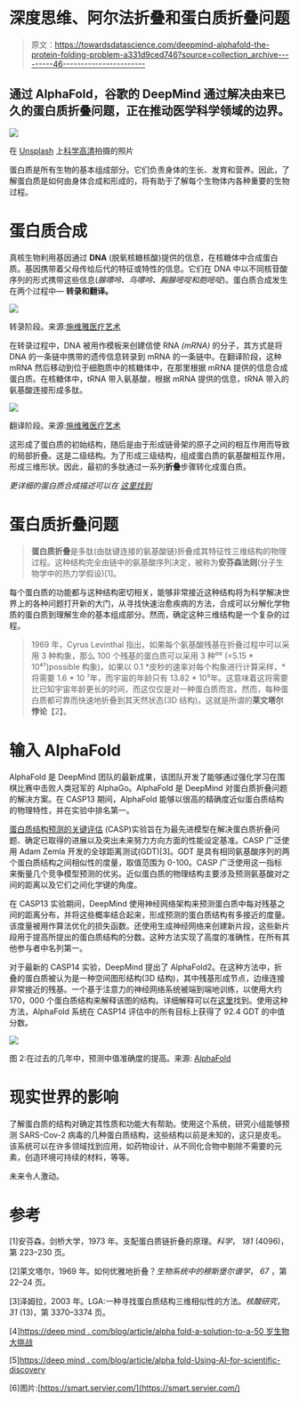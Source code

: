 # 深度思维、阿尔法折叠和蛋白质折叠问题

> 原文：<https://towardsdatascience.com/deepmind-alphafold-the-protein-folding-problem-a331d9ced746?source=collection_archive---------46----------------------->

## 通过 AlphaFold，谷歌的 DeepMind 通过解决由来已久的蛋白质折叠问题，正在推动医学科学领域的边界。

![](img/42cfdd77fd05214f59ed22f0f43b5308.png)

在 [Unsplash](https://unsplash.com?utm_source=medium&utm_medium=referral) 上[科学高清](https://unsplash.com/@scienceinhd?utm_source=medium&utm_medium=referral)拍摄的照片

蛋白质是所有生物的基本组成部分。它们负责身体的生长、发育和营养。因此，了解蛋白质是如何由身体合成和形成的，将有助于了解每个生物体内各种重要的生物过程。

# 蛋白质合成

真核生物利用基因通过 **DNA** (脱氧核糖核酸)提供的信息，在核糖体中合成蛋白质。基因携带着父母传给后代的特征或特性的信息。它们在 DNA 中以不同核苷酸序列的形式携带这些信息(*腺嘌呤、鸟嘌呤、胸腺嘧啶和胞嘧啶*)。蛋白质合成发生在两个过程中— **转录和翻译。**

![](img/7d6529151551b88cadbde786e6c24431.png)

转录阶段。来源:[施维雅医疗艺术](https://smart.servier.com/)

在转录过程中，DNA 被用作模板来创建信使 RNA *(mRNA)* 的分子，其方式是将 DNA 的一条链中携带的遗传信息转录到 mRNA 的一条链中。在翻译阶段，这种 mRNA 然后移动到位于细胞质中的核糖体中，在那里根据 mRNA 提供的信息合成蛋白质。在核糖体中，tRNA 带入氨基酸，根据 mRNA 提供的信息，tRNA 带入的氨基酸连接形成多肽。

![](img/ec24e41040233c9cfa4d275cdab5ab8a.png)

翻译阶段。来源:[施维雅医疗艺术](https://smart.servier.com/)

这形成了蛋白质的初始结构，随后是由于形成链骨架的原子之间的相互作用而导致的局部折叠。这是二级结构。为了形成三级结构，组成蛋白质的氨基酸相互作用，形成三维形状。因此，最初的多肽通过一系列**折叠**步骤转化成蛋白质。

*更详细的蛋白质合成描述可以在* [*这里找到*](https://flexbooks.ck12.org/cbook/ck-12-college-human-biology-flexbook-2.0/section/5.6/primary/lesson/protein-synthesis-chumbio)

# **蛋白质折叠问题**

> **蛋白质折叠**是多肽(由肽键连接的氨基酸链)折叠成其特征性三维结构的物理过程。这种结构完全由链中的氨基酸序列决定，被称为**安芬森法则**(分子生物学中的热力学假设)[1]。

每个蛋白质的功能都与这种结构密切相关，能够非常接近这种结构将为科学解决世界上的各种问题打开新的大门，从寻找快速治愈疾病的方法，合成可以分解化学物质的蛋白质到理解生命的基本组成部分。然而，确定这种三维结构是一个复杂的过程。

> 1969 年，Cyrus Levinthal 指出，如果每个氨基酸残基在折叠过程中可以采用 3 种构象，那么 100 个残基的蛋白质可以采用 3 种⁰⁰ (=5.15 * 10⁴⁷)possible 构象)。如果以 0.1 *皮秒的速率对每个构象进行计算采样，*将需要 1.6 * 10 ⁷年，而宇宙的年龄只有 13.82 * 10⁹年。这意味着这将需要比已知宇宙年龄更长的时间，而这仅仅是对一种蛋白质而言。然而，每种蛋白质都可靠而快速地折叠到其天然状态(3D 结构)。这就是所谓的**莱文塔尔悖论**【2】。

# 输入 AlphaFold

AlphaFold 是 DeepMind 团队的最新成果，该团队开发了能够通过强化学习在围棋比赛中击败人类冠军的 AlphaGo。AlphaFold 是 DeepMind 对蛋白质折叠问题的解决方案。在 CASP13 期间，AlphaFold 能够以很高的精确度近似蛋白质结构的物理特性，并在实验中排名第一。

[蛋白质结构预测的关键评估](https://predictioncenter.org/) (CASP)实验旨在为最先进模型在解决蛋白质折叠问题、确定已取得的进展以及突出未来努力方向方面的性能设定基准。CASP 广泛使用 Adam Zemla 开发的全球距离测试(GDT)[3]。GDT 是具有相同氨基酸序列的两个蛋白质结构之间相似性的度量，取值范围为 0-100。CASP 广泛使用这一指标来衡量几个竞争模型预测的优劣。近似蛋白质的物理结构主要涉及预测氨基酸对之间的距离以及它们之间化学键的角度。

在 CASP13 实验期间，DeepMind 使用神经网络架构来预测蛋白质中每对残基之间的距离分布，并将这些概率结合起来，形成预测的蛋白质结构有多接近的度量。该度量被用作算法优化的损失函数。还使用生成神经网络来创建新片段，这些新片段用于提高所提出的蛋白质结构的分数。这种方法实现了高度的准确性，在所有其他参与者中名列第一。

对于最新的 CASP14 实验，DeepMind 提出了 AlphaFold2。在这种方法中，折叠的蛋白质被认为是一种空间图形结构(3D 结构)，其中残基形成节点，边缘连接非常接近的残基。一个基于注意力的神经网络系统被端到端地训练，以使用大约 170，000 个蛋白质结构来解释该图的结构。详细解释可以在[这里](https://deepmind.com/blog/article/alphafold-a-solution-to-a-50-year-old-grand-challenge-in-biology)找到。使用这种方法，AlphaFold 系统在 CASP14 评估中的所有目标上获得了 92.4 GDT 的中值分数。

![](img/53304b81b5cfd24e8f404341c7cfaa76.png)

图 2:在过去的几年中，预测中值准确度的提高。来源: [AlphaFold](https://deepmind.com/blog/article/alphafold-a-solution-to-a-50-year-old-grand-challenge-in-biology)

# 现实世界的影响

了解蛋白质的结构对确定其性质和功能大有帮助。使用这个系统，研究小组能够预测 SARS-Cov-2 病毒的几种蛋白质结构，这些结构以前是未知的，这只是皮毛。该系统可以在许多领域找到应用，如药物设计，从不同化合物中剔除不需要的元素，创造环境可持续的材料，等等。

未来令人激动。

# 参考

[1]安芬森，剑桥大学，1973 年。支配蛋白质链折叠的原理。*科学*， *181* (4096)，第 223–230 页。

[2]莱文塔尔，1969 年。如何优雅地折叠？*生物系统中的穆斯堡尔谱学*， *67* ，第 22–24 页。

[3]泽姆拉，2003 年。LGA:一种寻找蛋白质结构三维相似性的方法。*核酸研究*， *31* (13)，第 3370–3374 页。

[4][https://deep mind . com/blog/article/alpha fold-a-solution-to-a-50 岁生物大挑战](https://deepmind.com/blog/article/alphafold-a-solution-to-a-50-year-old-grand-challenge-in-biology)

[5][https://deep mind . com/blog/article/alpha fold-Using-AI-for-scientific-discovery](https://deepmind.com/blog/article/AlphaFold-Using-AI-for-scientific-discovery)

[6]图片:[https://smart.servier.com/](https://smart.servier.com/)